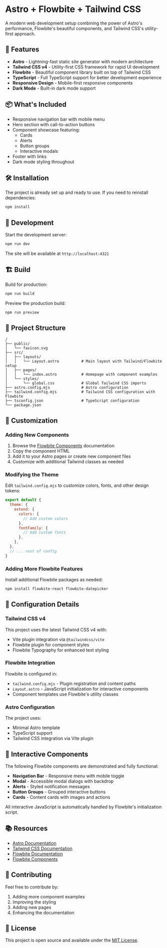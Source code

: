 # Astro + Flowbite + Tailwind CSS

A modern web development setup combining the power of Astro's performance, Flowbite's beautiful components, and Tailwind CSS's utility-first approach.

## 🚀 Features

- **Astro** - Lightning-fast static site generator with modern architecture
- **Tailwind CSS v4** - Utility-first CSS framework for rapid UI development
- **Flowbite** - Beautiful component library built on top of Tailwind CSS
- **TypeScript** - Full TypeScript support for better development experience
- **Responsive Design** - Mobile-first responsive components
- **Dark Mode** - Built-in dark mode support

## 📦 What's Included

- Responsive navigation bar with mobile menu
- Hero section with call-to-action buttons
- Component showcase featuring:
  - Cards
  - Alerts
  - Button groups
  - Interactive modals
- Footer with links
- Dark mode styling throughout

## 🛠️ Installation

The project is already set up and ready to use. If you need to reinstall dependencies:

```bash
npm install
```

## 🚀 Development

Start the development server:

```bash
npm run dev
```

The site will be available at `http://localhost:4321`

## 🏗️ Build

Build for production:

```bash
npm run build
```

Preview the production build:

```bash
npm run preview
```

## 📁 Project Structure

```
/
├── public/
│   └── favicon.svg
├── src/
│   ├── layouts/
│   │   └── Layout.astro          # Main layout with Tailwind/Flowbite setup
│   ├── pages/
│   │   └── index.astro           # Homepage with component examples
│   └── styles/
│       └── global.css            # Global Tailwind CSS imports
├── astro.config.mjs              # Astro configuration
├── tailwind.config.mjs           # Tailwind CSS configuration with Flowbite
├── tsconfig.json                 # TypeScript configuration
└── package.json
```

## 🎨 Customization

### Adding New Components

1. Browse the [Flowbite Components](https://flowbite.com/docs/components/) documentation
2. Copy the component HTML
3. Add it to your Astro pages or create new component files
4. Customize with additional Tailwind classes as needed

### Modifying the Theme

Edit `tailwind.config.mjs` to customize colors, fonts, and other design tokens:

```js
export default {
  theme: {
    extend: {
      colors: {
        // Add custom colors
      },
      fontFamily: {
        // Add custom fonts
      },
    },
  },
  // ... rest of config
}
```

### Adding More Flowbite Features

Install additional Flowbite packages as needed:

```bash
npm install flowbite-react flowbite-datepicker
```

## 🔧 Configuration Details

### Tailwind CSS v4

This project uses the latest Tailwind CSS v4 with:
- Vite plugin integration via `@tailwindcss/vite`
- Flowbite plugin for component styles
- Flowbite Typography for enhanced text styling

### Flowbite Integration

Flowbite is configured in:
- `tailwind.config.mjs` - Plugin registration and content paths
- `Layout.astro` - JavaScript initialization for interactive components
- Component templates use Flowbite's utility classes

### Astro Configuration

The project uses:
- Minimal Astro template
- TypeScript support
- Tailwind CSS integration via Vite plugin

## 🎯 Interactive Components

The following Flowbite components are demonstrated and fully functional:

- **Navigation Bar** - Responsive menu with mobile toggle
- **Modal** - Accessible modal dialogs with backdrop
- **Alerts** - Styled notification messages
- **Button Groups** - Grouped interactive buttons
- **Cards** - Content cards with images and actions

All interactive JavaScript is automatically handled by Flowbite's initialization script.

## 📚 Resources

- [Astro Documentation](https://astro.build)
- [Tailwind CSS Documentation](https://tailwindcss.com)
- [Flowbite Documentation](https://flowbite.com/docs/)
- [Flowbite Components](https://flowbite.com/docs/components/)

## 🤝 Contributing

Feel free to contribute by:
1. Adding more component examples
2. Improving the styling
3. Adding new pages
4. Enhancing the documentation

## 📄 License

This project is open source and available under the [MIT License](LICENSE).
